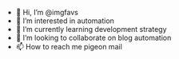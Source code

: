 - 👋 Hi, I’m @imgfavs
- 👀 I’m interested in automation
- 🌱 I’m currently learning development strategy
- 💞️ I’m looking to collaborate on blog automation
- 📫 How to reach me pigeon mail

<!---
imgfavs/imgfavs is a ✨ special ✨ repository because its `README.md` (this file) appears on your GitHub profile.
You can click the Preview link to take a look at your changes.
--->
